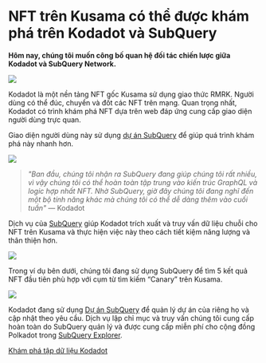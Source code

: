 # NFT trên Kusama có thể được khám phá trên Kodadot và SubQuery

**Hôm nay, chúng tôi muốn công bố quan hệ đối tác chiến lược giữa Kodadot và SubQuery Network.**

![](https://miro.medium.com/max/1400/1*Y4kdG9uEoxrySzb19QKxPg.gif)

Kodadot là một nền tảng NFT gốc Kusama sử dụng giao thức RMRK. Người dùng có thể đúc, chuyển và đốt các NFT trên mạng. Quan trọng nhất, Kodadot có trình khám phá NFT dựa trên web đáp ứng cung cấp giao diện người dùng trực quan.

Giao diện người dùng này sử dụng [dự án SubQuery](https://explorer.subquery.network/subquery/vikiival/magick) để giúp quá trình khám phá này nhanh hơn.

![](https://miro.medium.com/max/1400/0*3TdpXjj1iwGNdA3n)

> _"Ban đầu, chúng tôi nhận ra SubQuery đang giúp chúng tôi rất nhiều, vì vậy chúng tôi có thể hoàn toàn tập trung vào kiến ​​trúc GraphQL và logic hợp nhất NFT. Nhờ SubQuery, giờ đây chúng tôi đang nghĩ đến một bộ tính năng khác mà chúng tôi có thể dễ dàng thêm vào cuối tuần"_ — Kodadot

Dịch vụ của [SubQuery](https://subquery.network/) giúp Kodadot trích xuất và truy vấn dữ liệu chuỗi cho NFT trên Kusama và thực hiện việc này theo cách tiết kiệm năng lượng và thân thiện hơn.

![](https://miro.medium.com/max/1400/0*AocvCHVWMsGtH1Oz)

Trong ví dụ bên dưới, chúng tôi đang sử dụng SubQuery để tìm 5 kết quả NFT đầu tiên phù hợp với cụm từ tìm kiếm “Canary” trên Kusama.

![](https://miro.medium.com/max/1400/0*QTzLpC0D-pYWDngZ)

Kodadot đang sử dụng [Dự án SubQuery](https://project.subquery.network/) để quản lý dự án của riêng họ và cập nhật theo yêu cầu. Dịch vụ lập chỉ mục và truy vấn chúng tôi cung cấp hoàn toàn do SubQuery quản lý và được cung cấp miễn phí cho cộng đồng Polkadot trong [SubQuery Explorer](https://explorer.subquery.network/).

[Khám phá tập dữ liệu Kodadot](https://explorer.subquery.network/subquery/vikiival/magick)
